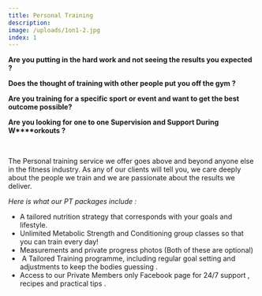 ```yaml
---
title: Personal Training
description:
image: /uploads/1on1-2.jpg
index: 1
---
```



**Are you putting in the hard work and not seeing the results you expected ?**

**Does the thought of training with other people put you off the gym ?**

**Are you training for a specific sport or event and want to get the best outcome possible?**

**Are you looking for one to one Supervision and Support During W****orkouts ?**

&nbsp;

The Personal training service we offer goes above and beyond anyone else in the fitness industry. As any of our clients will tell you, we care deeply about the people we train and we are passionate about the results we deliver.&nbsp;

*Here is what our PT packages include :*

* A tailored nutrition strategy that corresponds with your goals and lifestyle.&nbsp;
* Unlimited Metabolic Strength and Conditioning group classes so that you can train every day!
* Measurements and private progress photos (Both of these are optional)
* &nbsp;A Tailored Training programme, including regular goal setting and adjustments to keep the bodies guessing .
* Access to our Private Members only Facebook page for 24/7 support , recipes and practical tips .&nbsp;